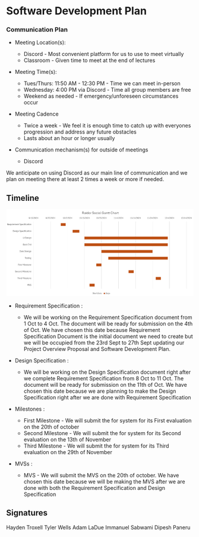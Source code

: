 # Software Development Plan

### Communication Plan
* Meeting Location(s):
  - Discord - Most convenient platform for us to use to meet virtually
  - Classroom - Given time to meet at the end of lectures
* Meeting Time(s):
  - Tues/Thurs: 11:50 AM - 12:30 PM - Time we can meet in-person
  - Wednesday: 4:00 PM via Discord - Time all group members are free
  - Weekend as needed - If emergency/unforeseen circumstances occur 
* Meeting Cadence
  - Twice a week - We feel it is enough time to catch up with everyones progression and address any future obstacles
  - Lasts about an hour or longer usually 

* Communication mechanism(s) for outside of meetings
  - Discord

We anticipate on using Discord as our main line of communication and we plan on meeting there at least 2 times a week or more if needed.

## Timeline


![gantt](../assets/Gantt-Chart.png)

  

  * Requirement Specification : 
    - We will be working on the Requirement Specification document from 1 Oct to 4 Oct. The document will be ready for submission on the 4th of Oct. We have chosen this date because Requirement Specification Document is the initial document we need to create but we will be occupied from the 23rd Sept to 27th Sept updating our Project Overview Proposal and Software Development Plan. 

  * Design Specification : 
    -  We will be working on the Design Specification document right after we complete Requirement Specification from 8 Oct to 11 Oct. The document will be ready for submission on the 11th of Oct. We have chosen this date because we are planning to make the Design Specification right after we are done with Requirement Specification

  * Milestones : 
    - First Milestone - We will submit the for system for its First evaluation on the 20th of october 
    - Second Milestone - We will submit the for system for its Second evaluation on the 13th of November
    - Third Milestone - We will submit the for system for its Third evaluation on the 29th of November 

  * MVSs :
    - MVS - We will submit the MVS on the 20th of october. We have chosen this date because we will be making the MVS after we are done with both the Requirement Specification and Design Specification
  
  
  

## Signatures
Hayden Troxell
Tyler Wells
Adam LaDue
Immanuel Sabwami
Dipesh Paneru
